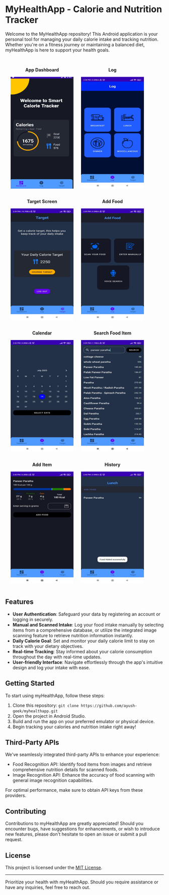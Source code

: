 # MyHealthApp - Calorie and Nutrition Tracker

Welcome to the MyHealthApp repository! This Android application is your personal tool for managing your daily calorie intake and tracking nutrition. Whether you're on a fitness journey or maintaining a balanced diet, myHealthApp is here to support your health goals.

<style>
  table {
    margin-top: 20px;
    border-collapse: separate;
    border-spacing: 10px;
  }

  td {
    text-align: center;
  }
</style>

<table align="center">
  <tr>
    <td>
      <p><strong>App Dashboard</strong></p>
      <img src="dashboard.png" alt="App Dashboard" width="200" height="355">
    </td>
    <td>
      <p><strong>Log</strong></p>
      <img src="Log.jpg" alt="Log" width="200" height="355">
    </td>
  </tr>
  <tr>
    <td>
      <p><strong>Target Screen</strong></p>
      <img src="target.jpg" alt="Target Screen" width="200" height="355">
    </td>
    <td>
      <p><strong>Add Food</strong></p>
      <img src="add1.jpg" alt="Add Food" width="200" height="355">
    </td>
  </tr>
  <tr>
    <td>
      <p><strong>Calendar</strong></p>
      <img src="Calendar.jpg" alt="Calendar" width="200" height="355">
    </td>
    <td>
      <p><strong>Search Food Item</strong></p>
      <img src="add2.jpg" alt="Search Food Item" width="200" height="355">
    </td>
  </tr>
  <tr>
    <td>
      <p><strong>Add Item</strong></p>
      <img src="add3.jpg" alt="Add Item" width="200" height="355">
    </td>
    <td>
      <p><strong>History</strong></p>
      <img src="history.jpg" alt="History" width="200" height="355">
    </td>
  </tr>
</table>



## Features

- **User Authentication**: Safeguard your data by registering an account or logging in securely.
- **Manual and Scanned Intake**: Log your food intake manually by selecting items from a comprehensive database, or utilize the integrated image scanning feature to retrieve nutrition information instantly.
- **Daily Calorie Goal**: Set and monitor your daily calorie limit to stay on track with your dietary objectives.
- **Real-time Tracking**: Stay informed about your calorie consumption throughout the day with real-time updates.
- **User-friendly Interface**: Navigate effortlessly through the app's intuitive design and log your intake with ease.

## Getting Started

To start using myHealthApp, follow these steps:

1. Clone this repository: `git clone https://github.com/ayush-geek/myhealthapp.git`
2. Open the project in Android Studio.
3. Build and run the app on your preferred emulator or physical device.
4. Begin tracking your calories and nutrition intake right away!

## Third-Party APIs

We've seamlessly integrated third-party APIs to enhance your experience:
- Food Recognition API: Identify food items from images and retrieve comprehensive nutrition details for scanned foods.
- Image Recognition API: Enhance the accuracy of food scanning with general image recognition capabilities.

For optimal performance, make sure to obtain API keys from these providers.

## Contributing

Contributions to myHealthApp are greatly appreciated! Should you encounter bugs, have suggestions for enhancements, or wish to introduce new features, please don't hesitate to open an issue or submit a pull request.

## License

This project is licensed under the [MIT License](LICENSE).

---

Prioritize your health with myHealthApp. Should you require assistance or have any inquiries, feel free to reach out.

